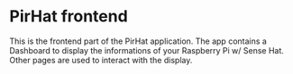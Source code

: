 # PirHat frontend

This is the frontend part of the PirHat application.
The app contains a Dashboard to display the informations of your Raspberry Pi w/ Sense Hat.
Other pages are used to interact with the display.